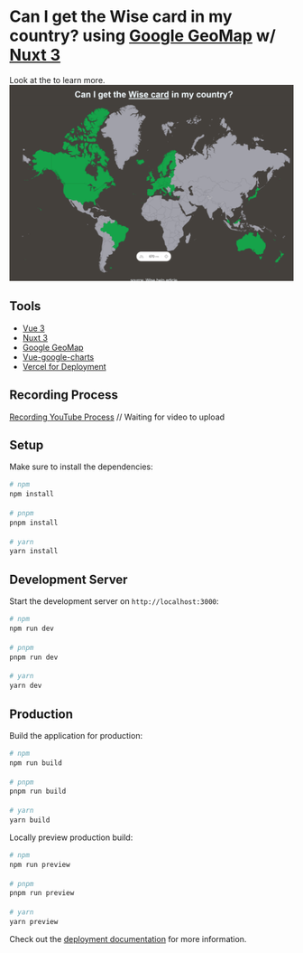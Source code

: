 # Can I get the Wise card in my country? using [Google GeoMap](https://developers.google.com/chart/interactive/docs/gallery/geochart#methods) w/ [Nuxt 3](https://nuxt.com/docs/getting-started/introduction)

Look at the  to learn more.
![demo-image.png](./assets/img/demo-image.png)

## Tools
- [Vue 3](https://vuejs.org/)
- [Nuxt 3](https://nuxt.com/docs/getting-started/introduction)
- [Google GeoMap](https://developers.google.com/chart/interactive/docs/gallery/geochart#methods)
- [Vue-google-charts](https://github.com/devstark-com/vue-google-charts)
- [Vercel for Deployment](https://vercel.com)

## Recording Process
[Recording YouTube Process]() // Waiting for video to upload

## Setup

Make sure to install the dependencies:

```bash
# npm
npm install

# pnpm
pnpm install

# yarn
yarn install
```

## Development Server

Start the development server on `http://localhost:3000`:

```bash
# npm
npm run dev

# pnpm
pnpm run dev

# yarn
yarn dev
```

## Production

Build the application for production:

```bash
# npm
npm run build

# pnpm
pnpm run build

# yarn
yarn build
```

Locally preview production build:

```bash
# npm
npm run preview

# pnpm
pnpm run preview

# yarn
yarn preview
```

Check out the [deployment documentation](https://nuxt.com/docs/getting-started/deployment) for more information.
